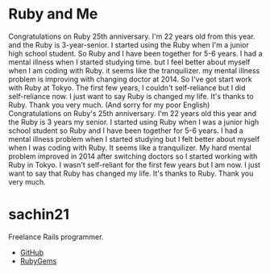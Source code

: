 # Ruby and Me
Congratulations on Ruby 25th anniversary.
I'm 22 years old from this year. and the Ruby is 3-year-senior.
I started using the Ruby when I'm a junior high school student. So Ruby and I have been together for 5-6 years.
I had a mental illness when I started studying time. but I feel better about myself when I am coding with Ruby. it seems like the tranquilizer.
my mental illness problem is improving with changing doctor at 2014. So I've got start work with Ruby at Tokyo.
The first few years, I couldn't self-reliance but I did self-reliance now.
I just want to say Ruby is changed my life.
It's thanks to Ruby. Thank you very much. (And sorry for my poor English)
Congratulations on Ruby's 25th anniversary. I'm 22 years old this year and the Ruby is 3 years my senior. I started using Ruby when I was a junior high school student so Ruby and I have been together for 5-6 years. I had a mental illness problem when I started studying but I felt better about myself when I was coding with Ruby. It seems like a tranquilizer. My hard mental problem improved in 2014 after switching doctors so I started working with Ruby in Tokyo. I wasn't self-reliant for the first few years but I am now. I just want to say that Ruby has changed my life. It's thanks to Ruby. Thank you very much.

# sachin21
Freelance Rails programmer.
- [GitHub](http://github.com/sachin21)
- [RubyGems](https://rubygems.org/profiles/sachin21)
